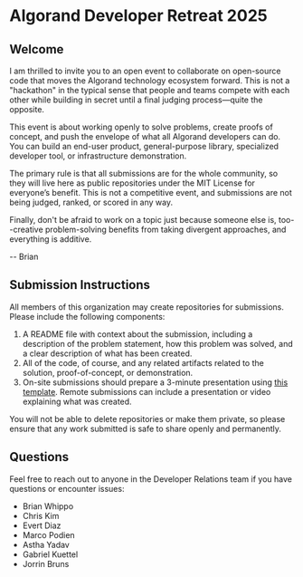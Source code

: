 # Algorand Developer Retreat 2025

## Welcome 

I am thrilled to invite you to an open event to collaborate on open-source code that moves the Algorand technology ecosystem forward. This is not a "hackathon" in the typical sense that people and teams compete with each other while building in secret until a final judging process—quite the opposite. 

This event is about working openly to solve problems, create proofs of concept, and push the envelope of what all Algorand developers can do. You can build an end-user product, general-purpose library, specialized developer tool, or infrastructure demonstration. 

The primary rule is that all submissions are for the whole community, so they will live here as public repositories under the MIT License for everyone’s benefit. This is not a competitive event, and submissions are not being judged, ranked, or scored in any way. 

Finally, don't be afraid to work on a topic just because someone else is, too--creative problem-solving benefits from taking divergent approaches, and everything is additive.

-- Brian

## Submission Instructions

All members of this organization may create repositories for submissions. Please include the following components:
1. A README file with context about the submission, including a description of the problem statement, how this problem was solved, and a clear description of what has been created.
2. All of the code, of course, and any related artifacts related to the solution, proof-of-concept, or demonstration.
3. On-site submissions should prepare a 3-minute presentation using [this template](https://docs.google.com/presentation/d/1lBuDQ9OPL1gimr8N-qiVxPpg2a0dd0b6utkcy7jyO44/edit?usp=sharing). Remote submissions can include a presentation or video explaining what was created.

You will not be able to delete repositories or make them private, so please ensure that any work submitted is safe to share openly and permanently.

## Questions

Feel free to reach out to anyone in the Developer Relations team if you have questions or encounter issues:
- Brian Whippo
- Chris Kim
- Evert Diaz
- Marco Podien
- Astha Yadav
- Gabriel Kuettel
- Jorrin Bruns
